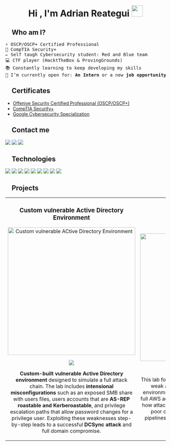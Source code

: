 <h1 align="center"><b>Hi , I'm Adrian Reategui </b><img src="https://media.giphy.com/media/hvRJCLFzcasrR4ia7z/giphy.gif" width="35"></h1>

## <img src="https://media2.giphy.com/media/QssGEmpkyEOhBCb7e1/giphy.gif?cid=ecf05e47a0n3gi1bfqntqmob8g9aid1oyj2wr3ds3mg700bl&rid=giphy.gif" width ="15"> **Who am I?**
<pre>
⚡ OSCP/OSCP+ Certified Professional
🔭 CompTIA Security+
✏️ Self taugh Cybersecurity student: Red and Blue team
💻 CTF player (HacktTheBox & ProvingGrounds)
📚 Constantly learning to keep developing my skills
🤔 I’m currently open for: <b>An Intern</b> or a new <b>job opportunity</b>, this is <a href="https://docs.google.com/document/d/1KL4CLDTVpKeTdIeyGsyFH1PY7w2fWWIe/edit?usp=sharing&ouid=109914615350236433443&rtpof=true&sd=true" target="_blank">MY RESUME.</a>
</pre>
## <img src="https://media2.giphy.com/media/QssGEmpkyEOhBCb7e1/giphy.gif?cid=ecf05e47a0n3gi1bfqntqmob8g9aid1oyj2wr3ds3mg700bl&rid=giphy.gif" width ="15"> **Certificates**
- [Offenive Security Certified Professional (OSCP/OSCP+)](https://credentials.offsec.com/6826491e-6fae-4696-8ede-b667f788bd63#acc.PAwkzUyR)
- [CompTIA Security+](https://www.credly.com/badges/e9b7d05e-1172-4259-b55c-f7bb640d6f89/linked_in_profile)
- [Google Cybersecurity Specialization](https://www.coursera.org/account/accomplishments/specialization/2W3TEQHZKWD9)

## <img src="https://media2.giphy.com/media/QssGEmpkyEOhBCb7e1/giphy.gif?cid=ecf05e47a0n3gi1bfqntqmob8g9aid1oyj2wr3ds3mg700bl&rid=giphy.gif" width ="15"> **Contact me**
<a href="https://www.linkedin.com/in/adrianreatva/"><img src="https://img.shields.io/badge/linkedin-%230077B5.svg?style=for-the-badge&logo=linkedin&logoColor=white"></img></a>
<a href="https://github.com/reatva/"><img src="https://img.shields.io/badge/github-%23121011.svg?style=for-the-badge&logo=github&logoColor=white"></img></a>
<a href="mailto:adrian.reatva@gmail.com"><img src="https://img.shields.io/badge/Gmail-D14836?style=for-the-badge&logo=gmail&logoColor=white"></img></a>

## <img src="https://media2.giphy.com/media/QssGEmpkyEOhBCb7e1/giphy.gif?cid=ecf05e47a0n3gi1bfqntqmob8g9aid1oyj2wr3ds3mg700bl&rid=giphy.gif" width ="15"> **Technologies**
<img src="https://img.shields.io/badge/Linux-FCC624?style=for-the-badge&logo=linux&logoColor=black"></img>
<img src="https://img.shields.io/badge/Windows-0078D6?style=for-the-badge&logo=windows&logoColor=white"></img>
<img src="https://img.shields.io/badge/python-3670A0?style=for-the-badge&logo=python&logoColor=ffdd54"></img>
<img src="https://img.shields.io/badge/bash_script-%23121011.svg?style=for-the-badge&logo=gnu-bash&logoColor=white"></img>
<img src="https://img.shields.io/badge/PowerShell-%235391FE.svg?style=for-the-badge&logo=powershell&logoColor=white"></img>
<img src="https://img.shields.io/badge/Burpsuite-1e394e.svg?style=for-the-badge&logo=burpsuite&logoColor=white"></img>
<img src="https://img.shields.io/badge/Bloodhound-003545?style=for-the-badge&logo=bloodhound&logoColor=white"></img>
<img src="https://img.shields.io/badge/docker-%230db7ed.svg?style=for-the-badge&logo=docker&logoColor=white"></img>
<img src="https://img.shields.io/badge/Postman-FF6C37?style=for-the-badge&logo=postman&logoColor=white"></img>

## <img src="https://media2.giphy.com/media/QssGEmpkyEOhBCb7e1/giphy.gif?cid=ecf05e47a0n3gi1bfqntqmob8g9aid1oyj2wr3ds3mg700bl&rid=giphy.gif" width ="15"> Projects 
<table>
<tr>
<td width="50%">
<h3 align="center">Custom vulnerable Active Directory Environment</h3>
<div align="center">
<a href="https://reatva.github.io/portfolio/projects/vulnerableAD/" target="_blank"><img src="https://reatva.github.io/images/projects/adlab51.jpg" width="400" alt="Custom vulnerable ACtive Directory Environment"></a>
<p>
<a href="https://reatva.github.io/portfolio/projects/vulnerableAD/" target="_blank"><img src="https://img.shields.io/badge/READ%20ME-%23009639.svg?style=for-the-badge&logo=readme&logoColor=white"</img></a>
</p>
<p><strong>Custom-built vulnerable Active Directory environment</strong> designed to simulate a full attack chain. The lab includes <strong>intensional misconfigurations</strong> such as an exposed SMB share with users files, users accounts that are <strong>AS-REP roastable and Kerberoastable</strong>, and privilege escalation paths that allow password changes for a privilege user. Exploiting these weaknesses step-by-step leads to a successful <strong>DCSync attack</strong> and full domain compromise.</p>
</div>
                                                                                      
</td>

<td width="50%">
               <br>
<h3 align="center">Cloud Intrusion Lab</h3>
<div align="center">                                       
<a href="https://reatva.github.io/portfolio/projects/cloudlab/" target="_blank"><img src="https://reatva.github.io/images/posts/awsbg.webp" width="400" alt="Custom Cloud Lab"></a>
<br>
<p>
<a href="https://reatva.github.io/portfolio/projects/cloudlab/" target="_blank"><img src="https://img.shields.io/badge/READ%20ME-%23009639.svg?style=for-the-badge&logo=readme&logoColor=white"</img></a>
</p>
</p>This lab focuses on exploiting misconfigurations and weak access controls in a cloud-based web environment to escalate from external discovery to full AWS administrative compromise. It demonstrates how attackers can leverage exposed cloud storage, poor credential hygiene, and insecure CI/CD pipelines to gain unauthorized access and persist within a target’s infrastructure.</p>
</div>                                                             
</table>                                                                                 
</div>
<br>
